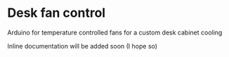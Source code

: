 # Desk fan control

Arduino for temperature controlled fans for a custom desk cabinet cooling

Inline documentation will be added soon (I hope so)

